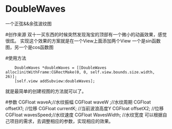 # DoubleWaves
一个正弦&amp;&amp;余弦波纹图

#创作来源
双十一买东西的时候突然发现淘宝的顶部有一个微小的动画效果，感觉很炫。
实现这个效果的方案就是在一个View上面添加两个View
一个是sin函数图，另一个是cos函数图

#使用方法
```objc
    DoubleWaves *doubleWaves = [[DoubleWaves alloc]initWithFrame:CGRectMake(0, 0, self.view.bounds.size.width, 26)];
    [self.view addSubview:doubleWaves];
```
就是最简单的创建视图的方法就可以了。

#参数
    CGFloat waveA;//水纹振幅
    CGFloat waveW ;//水纹周期
    CGFloat offsetX1; //位移
    CGFloat currentK; //当前波浪高度Y
    CGFloat offsetX2; //位移
    CGFloat wavesSpeed;//水纹速度
    CGFloat WavesWidth; //水纹宽度
可以根据自己项目的需求，去调整相应的参数，实现相应的效果。
